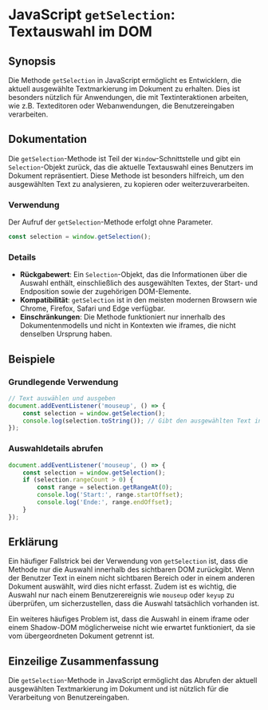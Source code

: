 <!--
Meta Description: # JavaScript `getSelection`: Textauswahl im DOM ## Synopsis Die Methode `getSelection` in JavaScript ermöglicht es Entwicklern, die aktuell ausgewählt...
Meta Keywords: die, getselection, ist, der, selection
-->

# JavaScript `getSelection`: Textauswahl im DOM

## Synopsis
Die Methode `getSelection` in JavaScript ermöglicht es Entwicklern, die aktuell ausgewählte Textmarkierung im Dokument zu erhalten. Dies ist besonders nützlich für Anwendungen, die mit Textinteraktionen arbeiten, wie z.B. Texteditoren oder Webanwendungen, die Benutzereingaben verarbeiten.

## Dokumentation
Die `getSelection`-Methode ist Teil der `Window`-Schnittstelle und gibt ein `Selection`-Objekt zurück, das die aktuelle Textauswahl eines Benutzers im Dokument repräsentiert. Diese Methode ist besonders hilfreich, um den ausgewählten Text zu analysieren, zu kopieren oder weiterzuverarbeiten.

### Verwendung
Der Aufruf der `getSelection`-Methode erfolgt ohne Parameter.

```javascript
const selection = window.getSelection();
```

### Details
- **Rückgabewert**: Ein `Selection`-Objekt, das die Informationen über die Auswahl enthält, einschließlich des ausgewählten Textes, der Start- und Endposition sowie der zugehörigen DOM-Elemente.
- **Kompatibilität**: `getSelection` ist in den meisten modernen Browsern wie Chrome, Firefox, Safari und Edge verfügbar.
- **Einschränkungen**: Die Methode funktioniert nur innerhalb des Dokumentenmodells und nicht in Kontexten wie iframes, die nicht denselben Ursprung haben.

## Beispiele
### Grundlegende Verwendung
```javascript
// Text auswählen und ausgeben
document.addEventListener('mouseup', () => {
    const selection = window.getSelection();
    console.log(selection.toString()); // Gibt den ausgewählten Text in der Konsole aus
});
```

### Auswahldetails abrufen
```javascript
document.addEventListener('mouseup', () => {
    const selection = window.getSelection();
    if (selection.rangeCount > 0) {
        const range = selection.getRangeAt(0);
        console.log('Start:', range.startOffset);
        console.log('Ende:', range.endOffset);
    }
});
```

## Erklärung
Ein häufiger Fallstrick bei der Verwendung von `getSelection` ist, dass die Methode nur die Auswahl innerhalb des sichtbaren DOM zurückgibt. Wenn der Benutzer Text in einem nicht sichtbaren Bereich oder in einem anderen Dokument auswählt, wird dies nicht erfasst. Zudem ist es wichtig, die Auswahl nur nach einem Benutzerereignis wie `mouseup` oder `keyup` zu überprüfen, um sicherzustellen, dass die Auswahl tatsächlich vorhanden ist.

Ein weiteres häufiges Problem ist, dass die Auswahl in einem iframe oder einem Shadow-DOM möglicherweise nicht wie erwartet funktioniert, da sie vom übergeordneten Dokument getrennt ist.

## Einzeilige Zusammenfassung
Die `getSelection`-Methode in JavaScript ermöglicht das Abrufen der aktuell ausgewählten Textmarkierung im Dokument und ist nützlich für die Verarbeitung von Benutzereingaben.